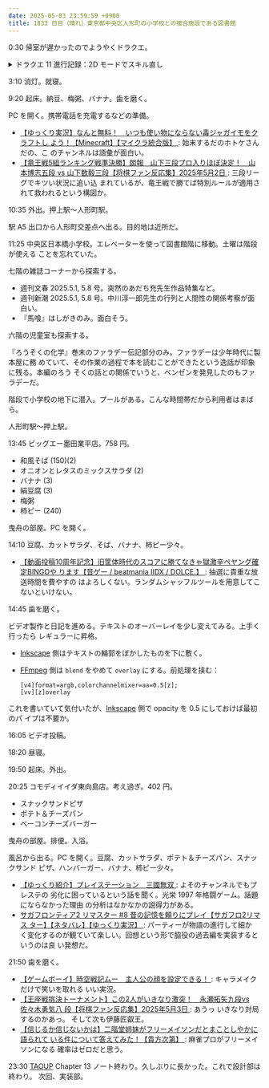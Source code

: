 ```yaml
---
date: 2025-05-03 23:59:59 +0900
title: 1833 日目（晴れ）東京都中央区人形町の小学校との複合施設である図書館
---
```


0:30 帰室が遅かったのでようやくドラクエ。

<details><summary>ドラクエ 11 進行記録：2D モードでスキル直し</summary>
<p>グロッタの武闘会イベントからナギムナー村到着まで進める。本日の気付いた点：</p>
<ul>
  <li>スキルパネルは初期化されている。さくせんコマンドから再構成をするべきだった。バカ。振り直しコマンドを活用するといい。</li>
  <li>出場者の敵グラフィックもホメロス将軍同様ドット絵に描き起こしてある。</li>
  <li>ユグノア地方の宝箱探索が城趾も含めて楽だ。</li>
  <li>カジノコインはモード移動直前のものをそのまま引き継いでいる。</li>
  <li>カジノのゲームの実装はすべて 3D モードと共用。</li>
  <li>世界地図の位相空間がトーラスと同型（上下左右でループ）。</li>
</ul>
<p>次に 3D モードを遊ぶときに、まもの呼びのボウガンを海で使うとどうなるかを試したい。</p>
</details>

3:10 消灯。就寝。

9:20 起床。納豆、梅粥、バナナ。歯を磨く。

PC を開く。携帯電話を充電するなどの準備。

* [【ゆっくり実況】なんと無料！　いつも使い物にならない毒ジャガイモをクラフトし
  よう！【Minecraft】【マイクラ統合版】
  ](https://www.youtube.com/watch?v=QZRa9hwui_8): 始末するだのホトケさんだの、こ
  のチャンネルは語彙が面白い。
* [【竜王戦5組ランキング戦準決勝】朗報　山下三段プロ入りほぼ決定！　山本博志五段
  vs 山下数毅三段【将棋ファン反応集】2025年5月2日
  ](https://www.youtube.com/watch?v=yXh0xN97ue8): 三段リーグでキツい状況に追い込
  まれているが、竜王戦で勝てば特別ルールが適用されて救われるという構図か。

10:35 外出。押上駅～人形町駅。

駅 A5 出口から人形町交差点へ出る。目的地は近所だ。

<blockquote class="twitter-tweet"
  data-conversation="none"
  data-media-max-width="480" data-theme="dark" data-align="center">
<a href="https://twitter.com/showa_yojyo/status/1918562083005972838"></a>
</blockquote>

11:25 中央区日本橋小学校。エレベーターを使って図書館階に移動。土曜は階段が使える
ことを忘れていた。

七階の雑誌コーナーから探索する。

* 週刊文春 2025.5.1, 5.8 号。突然のあだち充先生作品特集など。
* 週刊新潮 2025.5.1, 5.8 号。中川淳一郎先生の行列と人間性の関係考察が面白い。
* 『馬喰』はしがきのみ。面白そう。

六階の児童室も探索する。

『ろうそくの化学』巻末のファラデー伝記部分のみ。ファラデーは少年時代に製本屋に務
めていて、その作業の過程で本を読むことができたという逸話が印象に残る。本編のろう
そくの話との関係でいうと、ベンゼンを発見したのもファラデーだ。

階段で小学校の地下に潜入。プールがある。こんな時間帯だから利用者はまばら。

人形町駅～押上駅。

13:45 ビッグエー墨田業平店。758 円。

* 和風そば (150)(2)
* オニオンとレタスのミックスサラダ (2)
* バナナ (3)
* 絹豆腐 (3)
* 梅粥
* 柿ピー (240)

曳舟の部屋。PC を開く。

14:10 豆腐、カットサラダ、そば、バナナ、柿ピー少々。

* [【動画投稿10周年記念】旧筐体時代のスコアに勝てなきゃ獄激辛ペヤング確定BINGOや
  ります【音ゲー / beatmania IIDX / DOLCE.】
  ](https://www.youtube.com/watch?v=SMKTBUFSbUk): 抽選に貴重な放送時間を費やすの
  はよろしくない。ランダムシャッフルツールを用意してこないといけない。

14:45 歯を磨く。

ビデオ製作と日記を進める。テキストのオーバーレイを少し変えてみる。上手く行ったら
レギュラーに昇格。

* [Inkscape] 側はテキストの輪郭をぼかしたものを下に敷く。
* [FFmpeg] 側は `blend` をやめて `overlay` にする。前処理を挟む：

  ```raw
  [v4]format=argb,colorchannelmixer=aa=0.5[z];
  [vv][z]overlay
  ```

これを書いていて気付いたが、[Inkscape] 側で opacity を 0.5 にしておけば最初のパ
イプは不要か。

16:05 ビデオ投稿。

18:20 昼寝。

19:50 起床。外出。

20:25 コモディイイダ東向島店。考え過ぎ。402 円。

* スナックサンドピザ
* ポテト＆チーズパン
* ベーコンチーズバーガー

曳舟の部屋。排便。入浴。

風呂から出る。PC を開く。豆腐、カットサラダ、ポテト＆チーズパン、スナックサンド
ピザ、ハンバーガー、バナナ、柿ピー少々。

* [【ゆっくり紹介】プレイステーション　三國無双
  ](https://www.youtube.com/watch?v=o7j7j1uZ_Tc): よそのチャンネルでもプレステの
  劣化に困っているという話を聞く。光栄 1997 年格闘ゲーム。話題にならなかった理由
  の分析はなかなかの説得力がある。
* [サガフロンティア2 リマスター #8 昔の記憶を頼りにプレイ【サガフロ2リマス
  ター】【ネタバレ】【ゆっくり実況】
  ](https://www.youtube.com/watch?v=SUCq4W4EH5o): パーティーが物語の進行して細か
  く変化するのが観ていて楽しい。回想という形で脇役の過去編を実装するというのは良
  い発想だ。

21:50 歯を磨く。

* [【ゲームボーイ】時空戦記ムー　主人公の顔を設定できる！
  ](https://www.youtube.com/watch?v=ryY_5caAiqw): キャラメイクだけで笑いを取れる
  いい実況。
* [【王座戦挑決トーナメント】この2人がいきなり激突！　永瀬拓矢九段vs佐々木勇気八
  段【将棋ファン反応集】2025年5月3日
  ](https://www.youtube.com/watch?v=SSCScjKAVKA): あうっ いきなり対局するのかあっ。
  そして次も伊藤匠叡王。
* [【信じるか信じないかは】二階堂姉妹がフリーメイソンだとまことしやかに語られて
  いる件について答えてみた！【貴方次第】
  ](https://www.youtube.com/watch?v=qu3pKdQkVQo): 麻雀プロがフリーメイソンになる
  確率はゼロだと思う。

23:30 [TAOUP] Chapter 13 ノート終わり。久しぶりに長かった。これで設計部は終わり。
次回、実装部。

[FFmpeg]: <https://ffmpeg.org/ffmpeg.html>
[Inkscape]: <https://inkscape.org/>
[TAOUP]: <http://www.catb.org/esr/writings/taoup/html>
